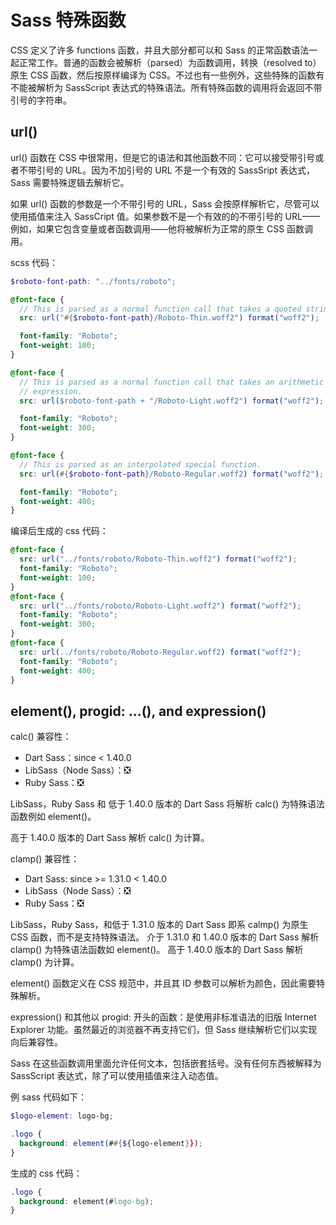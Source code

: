 # Sass 特殊函数

CSS 定义了许多 functions 函数，并且大部分都可以和 Sass 的正常函数语法一起正常工作。普通的函数会被解析（parsed）为函数调用，转换（resolved to）原生 CSS 函数，然后按原样编译为 CSS。不过也有一些例外，这些特殊的函数有不能被解析为 SassScript 表达式的特殊语法。所有特殊函数的调用将会返回不带引号的字符串。

## url()

url() 函数在 CSS 中很常用，但是它的语法和其他函数不同：它可以接受带引号或者不带引号的 URL。因为不加引号的 URL 不是一个有效的 SassSript 表达式，Sass 需要特殊逻辑去解析它。

如果 url() 函数的参数是一个不带引号的 URL，Sass 会按原样解析它，尽管可以使用插值来注入 SassCript 值。如果参数不是一个有效的的不带引号的 URL——例如，如果它包含变量或者函数调用——他将被解析为正常的原生 CSS 函数调用。

scss 代码：

```scss
$roboto-font-path: "../fonts/roboto";

@font-face {
  // This is parsed as a normal function call that takes a quoted string.
  src: url("#{$roboto-font-path}/Roboto-Thin.woff2") format("woff2");

  font-family: "Roboto";
  font-weight: 100;
}

@font-face {
  // This is parsed as a normal function call that takes an arithmetic
  // expression.
  src: url($roboto-font-path + "/Roboto-Light.woff2") format("woff2");

  font-family: "Roboto";
  font-weight: 300;
}

@font-face {
  // This is parsed as an interpolated special function.
  src: url(#{$roboto-font-path}/Roboto-Regular.woff2) format("woff2");

  font-family: "Roboto";
  font-weight: 400;
}
```

编译后生成的 css 代码：

```css
@font-face {
  src: url("../fonts/roboto/Roboto-Thin.woff2") format("woff2");
  font-family: "Roboto";
  font-weight: 100;
}
@font-face {
  src: url("../fonts/roboto/Roboto-Light.woff2") format("woff2");
  font-family: "Roboto";
  font-weight: 300;
}
@font-face {
  src: url(../fonts/roboto/Roboto-Regular.woff2) format("woff2");
  font-family: "Roboto";
  font-weight: 400;
}
```

## element(), progid: ...(), and expression()

calc() 兼容性：

- Dart Sass：since < 1.40.0
- LibSass（Node Sass）：:negative_squared_cross_mark:
- Ruby Sass：:negative_squared_cross_mark:

LibSass，Ruby Sass 和 低于 1.40.0 版本的 Dart Sass 将解析 calc() 为特殊语法函数例如 element()。

高于 1.40.0 版本的 Dart Sass 解析 calc() 为计算。

clamp() 兼容性：

- Dart Sass: since >= 1.31.0 < 1.40.0
- LibSass（Node Sass）：:negative_squared_cross_mark:
- Ruby Sass：:negative_squared_cross_mark:

LibSass，Ruby Sass，和低于 1.31.0 版本的 Dart Sass 即系 calmp() 为原生 CSS 函数，而不是支持特殊语法。
介于 1.31.0 和 1.40.0 版本的 Dart Sass 解析 clamp() 为特殊语法函数如 element()。
高于 1.40.0 版本的 Dart Sass 解析 clamp() 为计算。

element() 函数定义在 CSS 规范中，并且其 ID 参数可以解析为颜色，因此需要特殊解析。

expression() 和其他以 progid: 开头的函数：是使用非标准语法的旧版 Internet Explorer 功能。虽然最近的浏览器不再支持它们，但 Sass 继续解析它们以实现向后兼容性。

Sass 在这些函数调用里面允许任何文本，包括嵌套括号。没有任何东西被解释为 SassScript 表达式，除了可以使用插值来注入动态值。

例 sass 代码如下：

```scss
$logo-element: logo-bg;

.logo {
  background: element(##{${logo-element}});
}
```

生成的 css 代码：

```css
.logo {
  background: element(#logo-bg);
}
```
